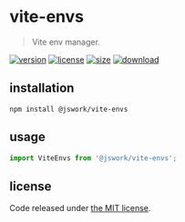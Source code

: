 # vite-envs
> Vite env manager.

[![version][version-image]][version-url]
[![license][license-image]][license-url]
[![size][size-image]][size-url]
[![download][download-image]][download-url]

## installation
```shell
npm install @jswork/vite-envs
```

## usage
```js
import ViteEnvs from '@jswork/vite-envs';
```

## license
Code released under [the MIT license](https://github.com/afeiship/vite-envs/blob/master/LICENSE.txt).

[version-image]: https://img.shields.io/npm/v/@jswork/vite-envs
[version-url]: https://npmjs.org/package/@jswork/vite-envs

[license-image]: https://img.shields.io/npm/l/@jswork/vite-envs
[license-url]: https://github.com/afeiship/vite-envs/blob/master/LICENSE.txt

[size-image]: https://img.shields.io/bundlephobia/minzip/@jswork/vite-envs
[size-url]: https://github.com/afeiship/vite-envs/blob/master/dist/vite-envs.min.js

[download-image]: https://img.shields.io/npm/dm/@jswork/vite-envs
[download-url]: https://www.npmjs.com/package/@jswork/vite-envs
